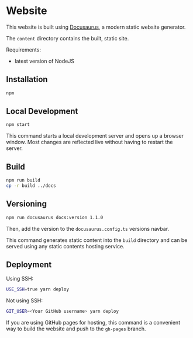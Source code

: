 # Website

This website is built using [Docusaurus](https://docusaurus.io/), a modern static website generator.

The `content` directory contains the built, static site.

Requirements:
- latest version of NodeJS

## Installation

```bash
npm
```

## Local Development

```bash
npm start
```

This command starts a local development server and opens up a browser window. Most changes are reflected live without having to restart the server.

## Build

```bash
npm run build
cp -r build ../docs
```

## Versioning 

```bash
npm run docusaurus docs:version 1.1.0
```

Then, add the version to the `docusaurus.config.ts` versions navbar.

This command generates static content into the `build` directory and can be served using any static contents hosting service.

## Deployment

Using SSH:

```bash
USE_SSH=true yarn deploy
```

Not using SSH:

```bash
GIT_USER=<Your GitHub username> yarn deploy
```

If you are using GitHub pages for hosting, this command is a convenient way to build the website and push to the `gh-pages` branch.
